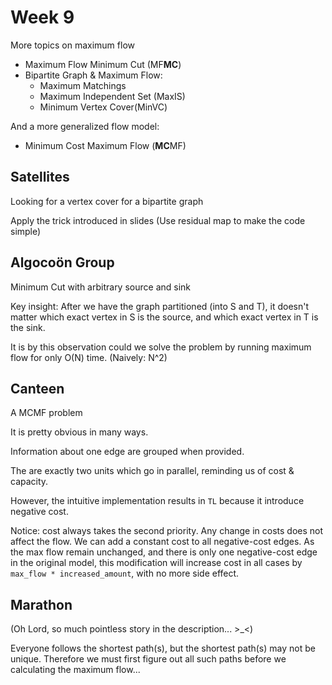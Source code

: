 # Week 9

More topics on maximum flow

- Maximum Flow Minimum Cut (MF**MC**)
- Bipartite Graph & Maximum Flow:
  - Maximum Matchings
  - Maximum Independent Set (MaxIS)
  - Minimum Vertex Cover(MinVC)

And a more generalized flow model:

- Minimum Cost Maximum Flow (**MC**MF)



## Satellites

Looking for a vertex cover for a bipartite graph

Apply the trick introduced in slides (Use residual map to make the code simple)



## Algocoön Group

Minimum Cut with arbitrary source and sink



Key insight: After we have the graph partitioned (into S and T), it doesn't matter which exact vertex in S is the source, and which exact vertex in T is the sink.

It is by this observation could we solve the problem by running maximum flow for only O(N) time. (Naively: N^2)



## Canteen

A MCMF problem



It is pretty obvious in many ways.

Information about one edge are grouped when provided.

The are exactly two units which go in parallel, reminding us of cost & capacity.



However, the intuitive implementation results in `TL` because it introduce negative cost.



Notice: cost always takes the second priority. Any change in costs does not affect the flow. We can add a constant cost to all negative-cost edges. As the max flow remain unchanged, and there is only one negative-cost edge in the original model, this modification will increase cost in all cases by `max_flow * increased_amount`, with no more side effect.



## Marathon

(Oh Lord, so much pointless story in the description... >_<)



Everyone follows the shortest path(s), but the shortest path(s) may not be unique. Therefore we must first figure out all such paths before we calculating the maximum flow...

